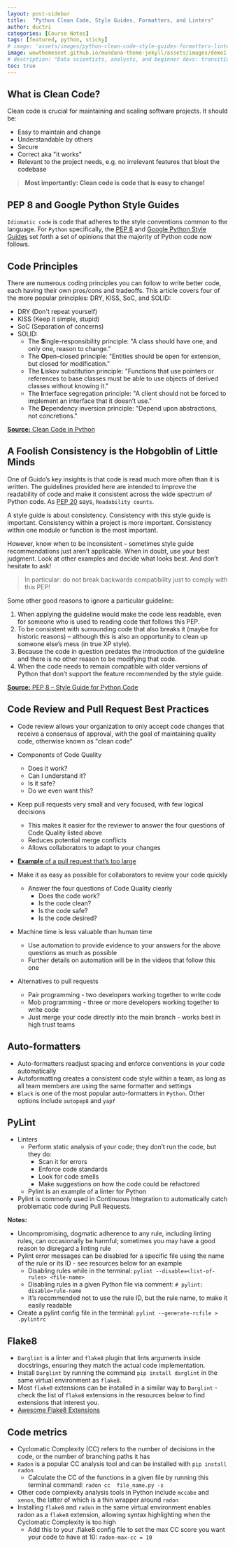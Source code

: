 ```yaml
---
layout: post-sidebar
title:  "Python Clean Code, Style Guides, Formatters, and Linters"
author: ductri
categories: [Course Notes]
tags: [featured, python, sticky]
# image: 'assets/images/python-clean-code-style-guides-formatters-linters.webp'
image: wowthemesnet.github.io/mundana-theme-jekyll/assets/images/demo1.jpg
# description: "Data scientists, analysts, and beginner devs: transition from 'coder' to 'software engineer' and learn to ship code."
toc: true
---
```


<!-- ## Learning Objectives
{: .no_toc}
- Set up a professional Python development environment - `Visual Studio Code`, `pyenv`, `git`, `autocompletion`
- Make the terminal more intuitive with ZSH and plugins
- Setup automated code quality checks (testing, linting, documentation, type checking, etc.)
- Learn the professional git workflow with GitHub and CI/CD with GitHub Actions
- Version and package Python software and publish it for the community -->


## What is Clean Code?

Clean code is crucial for maintaining and scaling software projects. It should be:

- Easy to maintain and change
- Understandable by others
- Secure
- Correct aka "it works"
- Relevant to the project needs, e.g. no irrelevant features that bloat the codebase

> **Most importantly: Clean code is code that is easy to change!**

## PEP 8 and Google Python Style Guides
`Idiomatic code` is code that adheres to the style conventions common to the language. For `Python` specifically, the [PEP 8](https://peps.python.org/pep-0008/) and [Google Python Style Guides](https://google.github.io/styleguide/pyguide.html) set forth a set of opinions that the majority of Python code now follows.

## Code Principles
There are numerous coding principles you can follow to write better code, each having their own pros/cons and tradeoffs. This article covers four of the more popular principles: DRY, KISS, SoC, and SOLID:

- DRY (Don't repeat yourself)
- KISS (Keep it simple, stupid)
- SoC (Separation of concerns)
- SOLID:
    - The **S**ingle-responsibility principle: "A class should have one, and only one, reason to change."
    - The **O**pen–closed principle: "Entities should be open for extension, but closed for modification."
    - The **L**iskov substitution principle: "Functions that use pointers or references to base classes must be able to use objects of derived classes without knowing it."
    - The **I**nterface segregation principle: "A client should not be forced to implement an interface that it doesn’t use."
    - The **D**ependency inversion principle: "Depend upon abstractions, not concretions."

[**Source:** Clean Code in Python](https://testdriven.io/blog/clean-code-python/)

## A Foolish Consistency is the Hobgoblin of Little Minds
One of Guido’s key insights is that code is read much more often than it is written. The guidelines provided here are intended to improve the readability of code and make it consistent across the wide spectrum of Python code. As [PEP 20](https://peps.python.org/pep-0020/) says, `Readability counts`.

A style guide is about consistency. Consistency with this style guide is important. Consistency within a project is more important. Consistency within one module or function is the most important.

However, know when to be inconsistent – sometimes style guide recommendations just aren’t applicable. When in doubt, use your best judgment. Look at other examples and decide what looks best. And don’t hesitate to ask!

> In particular: do not break backwards compatibility just to comply with this PEP!

Some other good reasons to ignore a particular guideline:

1. When applying the guideline would make the code less readable, even for someone who is used to reading code that follows this PEP.
2. To be consistent with surrounding code that also breaks it (maybe for historic reasons) – although this is also an opportunity to clean up someone else’s mess (in true XP style).
3. Because the code in question predates the introduction of the guideline and there is no other reason to be modifying that code.
4. When the code needs to remain compatible with older versions of Python that don’t support the feature recommended by the style guide.

[**Source:** PEP 8 – Style Guide for Python Code](https://peps.python.org/pep-0008/#a-foolish-consistency-is-the-hobgoblin-of-little-minds)

## Code Review and Pull Request Best Practices

- Code review allows your organization to only accept code changes that receive a consensus of approval, with the goal of maintaining quality code, otherwise known as "clean code"

- Components of Code Quality
    - Does it work?
    - Can I understand it?
    - Is it safe?
    - Do we even want this?

- Keep pull requests very small and very focused, with few logical decisions
    - This makes it easier for the reviewer to answer the four questions of Code Quality listed above
    - Reduces potential merge conflicts
    - Allows collaborators to adapt to your changes

- [**Example** of a pull request that’s too large](https://github.com/rootski-io/rootski/pull/56)

- Make it as easy as possible for collaborators to review your code quickly
    - Answer the four questions of Code Quality clearly
        - Does the code work?
        - Is the code clean?
        - Is the code safe?
        - Is the code desired?
        
- Machine time is less valuable than human time
    - Use automation to provide evidence to your answers for the above questions as much as possible
    - Further details on automation will be in the videos that follow this one
    
- Alternatives to pull requests
    - Pair programming - two developers working together to write code
    - Mob programming - three or more developers working together to write code
    - Just merge your code directly into the main branch - works best in high trust teams

## Auto-formatters

- Auto-formatters readjust spacing and enforce conventions in your code automatically
- Autoformatting creates a consistent code style within a team, as long as all team members are using the same formatter and settings
- `Black` is one of the most popular auto-formatters in `Python`. Other options include `autopep8` and `yapf`

## PyLint

- Linters
    - Perform static analysis of your code; they don’t run the code, but they do:
        - Scan it for errors
        - Enforce code standards
        - Look for code smells
        - Make suggestions on how the code could be refactored
    - Pylint is an example of a linter for Python
- Pylint is commonly used in Continuous Integration to automatically catch problematic code during Pull Requests.

**Notes:**
- Uncompromising, dogmatic adherence to any rule, including linting rules, can occasionally be harmful; sometimes you may have a good reason to disregard a linting rule
- Pylint error messages can be disabled for a specific file using the name of the rule or its ID - see resources below for an example
    - Disabling rules while in the terminal: `pylint --disable=<list-of-rules> <file-name>`
    - Disabling rules in a given Python file via comment: `# pylint: disable=rule-name`
    - It’s recommended not to use the rule ID, but the rule name, to make it easily readable
- Create a pylint config file in the terminal: `pylint --generate-rcfile > .pylintrc`

## Flake8
- `Darglint` is a linter and `flake8` plugin that lints arguments inside docstrings, ensuring they match the actual code implementation.
- Install `Darglint` by running the command `pip install darglint` in the same virtual environment as `flake8`.
- Most `flake8` extensions can be installed in a similar way to `Darglint` - check the list of `flake8` extensions in the resources below to find extensions that interest you.
- [Awesome Flake8 Extensions](https://github.com/DmytroLitvinov/awesome-flake8-extensions)

## Code metrics

- Cyclomatic Complexity (CC) refers to the number of decisions in the code, or the number of branching paths it has
- `Radon` is a popular CC analysis tool and can be installed with `pip install radon`
    - Calculate the CC of the functions in a given file by running this terminal command: `radon cc  file_name.py -s`
- Other code complexity analysis tools in Python include `mccabe` and `xenon`, the latter of which is a thin wrapper around `radon`
- Installing `flake8` and `radon` in the same virtual environment enables radon as a `flake8` extension, allowing syntax highlighting when the Cyclomatic Complexity is too high
    - Add this to your .flake8 config file to set the max CC score you want your code to have at 10: `radon-max-cc = 10`

